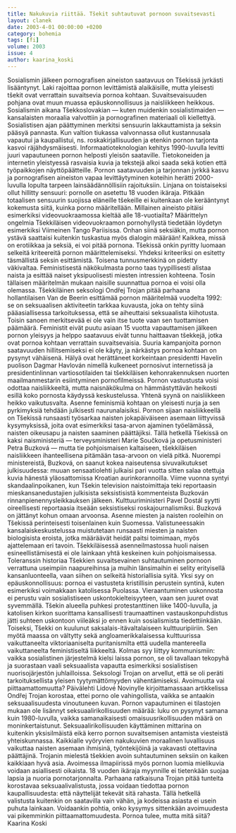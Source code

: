 ```yaml
---
title: Nakukuvia riittää. Tšekit suhtautuvat pornoon suvaitsevasti
layout: clanek
date: 2003-4-01 00:00:00 +0200
category: bohemia
tags: [fi]
volume: 2003
issue: 4
author: kaarina_koski
---
```

  
Sosialismin jälkeen pornografisen aineiston saatavuus on Tšekissä jyrkästi lisääntynyt. Laki rajoittaa pornon levittämistä alaikäisille, mutta yleisesti tšekit ovat verrattain suvaitsevia pornoa kohtaan. Suvaitsevaisuuden pohjana ovat muun muassa epäuskonnollisuus ja naisliikkeen heikkous.
Sosialismin aikana Tšekkoslovakian — kuten muidenkin sosialistimaiden — kansalaisten moraalia valvottiin ja pornografinen materiaali oli kiellettyä. Sosialistisen ajan päättyminen merkitsi sensuurin lakkauttamista ja seksin pääsyä pannasta. Kun valtion tiukassa valvonnassa ollut kustannusala vapautui ja kaupallistui, ns. roskakirjallisuuden ja etenkin pornon tarjonta kasvoi räjähdysmäisesti. Informaatioteknologian kehitys 1990-luvulla levitti juuri vapautuneen pornon helposti yleisön saataville. Tietokoneiden ja internetin yleistyessä rasvaisia kuvia ja tekstejä alkoi saada sekä kotien että työpaikkojen näyttöpäätteille. 
Pornon saatavuuden ja tarjonnan jyrkkä kasvu ja pornografisen aineiston vapaa levittäytyminen koteihin herätti 2000-luvulla lopulta tarpeen lainsäädännöllisiin rajoituksiin. Linjana on toistaiseksi ollut hillitty sensuuri: pornolle on asetettu 18 vuoden ikäraja. Pitkään totaalisen sensuurin suojissa eläneille tšekeille ei kuitenkaan ole kerääntynyt kokemusta siitä, kuinka porno määritellään. Millainen aineisto pitäisi esimerkiksi videovuokraamossa kieltää alle 18-vuotiailta? Määrittelyn ongelmia
Tšekkiläisen videovuokraamon pornohyllystä tiedetään löydetyn esimerkiksi Viimeinen Tango Pariisissa. Onhan siinä seksiäkin, mutta pornon ystävä saattaisi kuitenkin tuskastua myös dialogin määrään! Kaikkea, missä on erotiikkaa ja seksiä, ei voi pitää pornona. Tšekissä onkin pyritty luomaan selkeitä kriteereitä pornon määrittelemiseksi. 
Yhdeksi kriteeriksi on esitetty täsmällistä seksin esittämistä. Toisena tunnusmerkkinä on pidetty väkivaltaa. Feministisestä näkökulmasta porno taas tyypillisesti alistaa naista ja esittää naiset yksipuolisesti miesten intressien kohteena. Tosin tällaisen määritelmän mukaan naisille suunnattua pornoa ei voisi olla olemassa. Tšekkiläinen seksologi Ondřej Trojan pitää parhaana hollantilaisen Van de Beerin esittämää pornon määritelmää vuodelta 1992: se on seksuaalisen aktiviteetin tarkkaa kuvausta, joka on tehty siinä pääasiallisessa tarkoituksessa, että se aiheuttaisi seksuaalista kiihotusta. Toisin sanoen merkitsevää ei ole vain itse tuote vaan sen tuottamisen päämäärä. Feministit eivät puutu asiaan
15 vuotta vapauttamisen jälkeen pornon yleisyys ja helppo saatavuus eivät tunnu haittaavan tšekkejä, jotka ovat pornoa kohtaan verrattain suvaitsevaisia. Suuria kampanjoita pornon saatavuuden hillitsemiseksi ei ole käyty, ja närkästys pornoa kohtaan on pysynyt vähäisenä. Hälyä ovat herättäneet korkeintaan presidentti Havelin puolison Dagmar Havlován nimellä kulkeneet pornosivut internetissä ja presidentinlinnan vartiosotilaiden tai tšekkiläisen kehonrakennuksen nuorten maailmanmestarin esiintyminen pornofilmeissä. 
Pornon vastustusta voisi odottaa naisliikkeeltä, mutta naisnäkökulma on hämmästyttävän heikosti esillä koko pornosta käydyssä keskustelussa. Yhtenä syynä on naisliikkeen heikko vaikutusvalta. Asenne feminismiä kohtaan on yleisesti nurja ja sen pyrkimyksiä tehdään julkisesti naurunalaisiksi. Pornon sijaan naisliikkeellä on Tšekissä runsaasti työsarkaa naisten jokapäiväiseen asemaan liittyvissä kysymyksissä, joita ovat esimerkiksi tasa-arvon ajaminen työelämässä, naisten oikeusapu ja naisten saaminen päättäjiksi. Tällä hetkellä Tšekissä on kaksi naisministeriä — terveysministeri Marie Součková ja opetusministeri Petra Buzková — mutta tie pohjoismaisen kaltaiseen, tšekkiläisen naisliikkeen ihanteellisena pitämään tasa-arvoon on vielä pitkä. 
Nuorempi ministereistä, Buzková, on saanut kokea naiseutensa sivuvaikutukset julkisuudessa: muuan sensaatiolehti julkaisi pari vuotta sitten salaa otettuja kuvia hänestä yläosattomissa Kroatian aurinkorannoilla. Viime vuonna syntyi skandaalinpoikanen, kun Tšekin television naistoimittaja teki reportaasin mieskansanedustajien julkisista seksistisistä kommenteista Buzkován rinnanpienennysleikkauksen jälkeen. Kulttuuriministeri Pavel Dostál syytti oireellisesti reportaasia itseään seksistiseksi roskajournalismiksi. Buzková on jättänyt kohun omaan arvoonsa. 
Asenne miesten ja naisten rooleihin on Tšekissä perinteisesti toisenlainen kuin Suomessa. Valistuneessakin kansalaiskeskustelussa muistutetaan runsaasti miesten ja naisten biologisista eroista, jotka määräävät heidät paitsi toimimaan, myös ajattelemaan eri tavoin. Tšekkiläisessä asenneilmastossa huoli naisen esineellistämisestä ei ole lainkaan yhtä keskeinen kuin pohjoismaisessa. Toleranssin historiaa
Tšekkien suvaitsevainen suhtautuminen pornoon verrattuna useimpiin naapureihinsa ja muihin länsimaihin ei selity erityisellä kansanluonteella, vaan siihen on selkeitä historiallisia syitä. 
Yksi syy on epäuskonnollisuus: pornoa ei vastusteta kristillisin perustein syntinä, kuten esimerkiksi voimakkaan katolisessa Puolassa. Vieraantuminen uskonnosta ei perustu vain sosialistiseen uskontokielteisyyteen, vaan sen juuret ovat syvemmällä. Tšekin alueella puhkesi protestanttinen liike 1400-luvulla, ja katolisen kirkon suorittama kansallisesti traumaattinen vastauskonpuhdistus jätti suhteen uskontoon viileäksi jo ennen kuin sosialismista tiedettiinkään. 
Toiseksi, Tšekki on kuulunut saksalais-itävaltalaiseen kulttuuripiiriin. Sen myötä maassa on vältytty sekä angloamerikkalaisessa kulttuurissa vaikuttaneelta viktoriaaniselta puritanismilta että uudella mantereella vaikuttaneelta feministiseltä liikkeeltä. 
Kolmas syy liittyy kommunismiin: vaikka sosialistinen järjestelmä kielsi laissa pornon, se oli tavallaan tekopyhä ja suorastaan vaali seksuaalista vapautta esimerkiksi sosialistisen nuorisojärjestön juhlailloissa. Seksologi Trojan on arvellut, että se oli peräti tarkoituksellista yleisen tyytymättömyyden vähentämiseksi. Avoimuutta vai piittaamattomuutta?
Päivälehti Lidové Novinylle kirjoittamassaan artikkelissa Ondřej Trojan korostaa, ettei porno ole vahingollista, vaikka se antaakin seksuaalisuudesta vinoutuneen kuvan. 
Pornon vapautuminen ei tilastojen mukaan ole lisännyt seksuaalirikollisuuden määrää: luku on pysynyt samana kuin 1980-luvulla, vaikka samanaikaisesti omaisuusrikollisuuden määrä on moninkertaistunut. Seksuaalirikollisuuden käyttäminen mittarina on kuitenkin yksisilmäistä eikä kerro pornon suvaitsemisen antamista viesteistä yhteiskunnassa. Kaikkialle vyöryvien nakukuvien moraalinen luvallisuus vaikuttaa naisten asemaan ihmisinä, työntekijöinä ja vakavasti otettavina päättäjinä. 
Trojanin mielestä tšekkien avoin suhtautuminen seksiin on kaiken kaikkiaan hyvä asia. Avoimessa ilmapiirissä myös pornon luomia mielikuvia voidaan asiallisesti oikaista. 18 vuoden ikäraja myynnille ei tietenkään suojaa lapsia ja nuoria pornotarjonnalta. Parhaana ratkaisuna Trojan pitää tunteita korostavaa seksuaalivalistusta, jossa voidaan tiedottaa pornon kaupallisuudesta: että näyttelijät tekevät sitä rahasta. Tällä hetkellä valistusta kuitenkin on saatavilla vain vähän, ja kodeissa asiasta ei usein puhuta lainkaan. Voidaankin pohtia, onko kysymys sittenkään avoimuudesta vai pikemminkin piittaamattomuudesta. Pornoa tulee, mutta mitä siitä? 
Kaarina Koski 